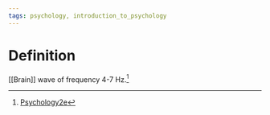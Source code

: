 ```yaml
---
tags: psychology, introduction_to_psychology
---
```


# Definition

[[Brain]] wave of frequency 4-7 Hz.[^1]

[^1]: [Psychology2e](zotero://open-pdf/library/items/SSTBV7L5?page=130)